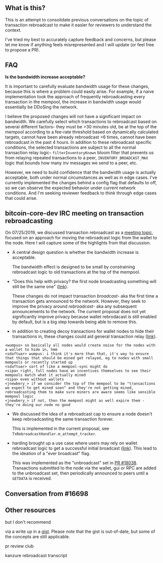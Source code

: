 ## What is this?
This is an attempt to consolidate previous conversations on the topic of
transaction rebroadcast to make it easier for reviewers to understand the
context.

I've tried my best to accurately capture feedback and concerns, but please let
me know if anything feels misrepresented and I will update (or feel free to
propose a PR).

## FAQ
**Is the bandwidth increase acceptable?**

It is important to carefully evaluate bandwidth usage for these changes,
because this is where a problem could easily arise. For example, if a naive
implementation took the approach of frequently rebroadcasting every transaction
in the mempool, the increase in bandwidth usage would essentially be DDoSing
the network.

I believe the proposed changes will not have a significant impact on bandwidth.
We carefully select which transactions to rebroadcast based on several
different factors- they must be >30 minutes old, be at the top of the mempool
according to a fee-rate threshold based on dynamically calculated targets,
cannot have been already rebroadcast >6 times, cannot have been rebroadcast in
the past 4 hours. In addition to these rebroadcast specific conditions, the
selected transactions are subject to all the normal transaction relay logic-
`filterInventoryKnown` bloom filter that prevents us from relaying repeated
transactions to a peer, `INVENTORY_BROADCAST_MAX` logic that bounds how many
inv messages we send to a peer, etc.

However, we need to build confidence that the bandwidth usage is actually
acceptable, both under normal circumstances as well as in edge cases. I've
currently implemented the changes behind a config flag that defaults to off, so
we can observe the expected behavior under current network conditions. And I'm
seeking reviewer feedback to think through edge cases that could arise.

## bitcoin-core-dev IRC meeting on transaction rebroadcasting
On 07/25/2019, we discussed transaction rebroadcast as a [meeting
topic](http://www.erisian.com.au/bitcoin-core-dev/log-2019-07-25.html#l-389),
focused on an approach for moving the rebroadcast logic from the wallet to
the node. Here I will capture some of the highlights from that discussion.

- A central design question is whether the bandwidth increase is acceptable.

  The bandwidth effect is designed to be small by constraining rebroadcast
  logic to old transactions at the top of the mempool.

- "Does this help with privacy? the first node broadcasting something will
  still be the same one"
  ([link](http://www.erisian.com.au/bitcoin-core-dev/log-2019-07-25.html#l-399)).

  These changes do not impact transaction _broadcast_- aka the first time a
  transaction gets announced to the network. However, they seek to improve the
  privacy around _rebroadcast_- aka any subsequent announcements to the
  network. The current proposal does not yet significantly improve privacy
  because wallet rebrodacast is still enabled by default, but is a big step
  towards being able to remove this.

- In addition to creating decoy transactions for wallet nodes to hide
  their transactions in, these changes could aid general transaction relay
  ([link](http://www.erisian.com.au/bitcoin-core-dev/log-2019-07-25.html#l-389)).

```
<wumpus> so basically all nodes would create noise for the nodes with a wallet to hide in, hmm
<sdaftuar> wumpus: i think it's more than that, it's way to ensure that things that should be mined get relayed, eg to nodes with small mempools or recently started up
<sdaftuar> sort of like a mempool-sync might do
<sipa> right, full nodes have an incentives themselves to see their mempools match what it actually mined
<sipa> even without wallets
<jnewbery_> if we consider the top of the mempool to be "transactions we expect to get mined soon" and they're not getting mined, rebroadcasting them to make sure miners are aware seems like sensible mempool logic
<jnewbery_> if not, then the mempool might as well expire them - they're doing our node no good
```

- We discussed the idea of a rebroadcast cap to ensure a node doesn't keep
  rebroadcasting the same transaction forever.

  This is implemented in the current proposal, see
  `TxRebroadcastHandler.m_attempt_tracker`.

- harding brought up a use case where users may rely on wallet rebroadcast
  logic to get a successful initial broadcast
  ([link](http://www.erisian.com.au/bitcoin-core-dev/log-2019-07-25.html#l-399)).
  This lead to the ideation of a "ever broadcast" flag.

  This was implemented as the "unbroadcast" set in [PR #18038](https://github.com/bitcoin/bitcoin/pull/18038).
  Transactions submitted to the node via the wallet, gui or RPC are added to
  the unbroadcast set, then periodically announced to peers until a `GETDATA`
  is received.


## Conversation from #16698

## Other resources

but I don't recommend

via a write up in a
[gist](https://gist.github.com/amitiuttarwar/b592ee410e1f02ac0d44fcbed4621dba).
Please note that the gist is out-of-date, but some of the concepts are still
applicable.

pr review club

kanzure rebroadcast transcript